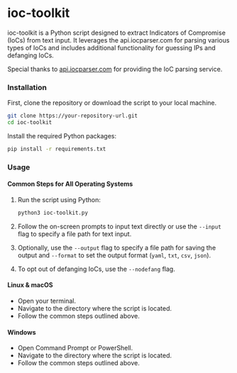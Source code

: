 # ioc-toolkit

ioc-toolkit is a Python script designed to extract Indicators of Compromise (IoCs) from text input. It leverages the api.iocparser.com for parsing various types of IoCs and includes additional functionality for guessing IPs and defanging IoCs.

Special thanks to [api.iocparser.com](https://api.iocparser.com) for providing the IoC parsing service.


### Installation

First, clone the repository or download the script to your local machine.

```bash
git clone https://your-repository-url.git
cd ioc-toolkit
```

Install the required Python packages:

```bash
pip install -r requirements.txt
```

### Usage

#### Common Steps for All Operating Systems

1. Run the script using Python:

   ```bash
   python3 ioc-toolkit.py
   ```

2. Follow the on-screen prompts to input text directly or use the `--input` flag to specify a file path for text input.

3. Optionally, use the `--output` flag to specify a file path for saving the output and `--format` to set the output format (`yaml`, `txt`, `csv`, `json`).

4. To opt out of defanging IoCs, use the `--nodefang` flag.

#### Linux & macOS

- Open your terminal.
- Navigate to the directory where the script is located.
- Follow the common steps outlined above.

#### Windows

- Open Command Prompt or PowerShell.
- Navigate to the directory where the script is located.
- Follow the common steps outlined above.
